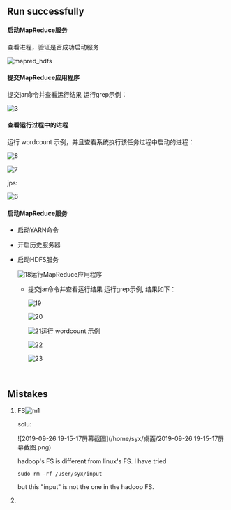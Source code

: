 ## Run successfully

#### 启动MapReduce服务

查看进程，验证是否成功启动服务

![mapred_hdfs](/home/syx/桌面/mapred_hdfs.png)



#### 提交MapReduce应用程序

提交jar命令并查看运行结果
运行grep示例：

![3](/home/syx/桌面/3.png)



#### 查看运行过程中的进程

运行 wordcount 示例，并且查看系统执行该任务过程中启动的进程：

![8](/home/syx/桌面/8.png)

![7](/home/syx/桌面/7.png)

jps:

![6](/home/syx/桌面/6.png)

####  启动MapReduce服务

- 启动YARN命令

- 开启历史服务器

- 启动HDFS服务

  ![18](/home/syx/桌面/18.png)运行MapReduce应用程序

  - 提交jar命令并查看运行结果
    运行grep示例, 结果如下：

    ![19](/home/syx/桌面/19.png)

    ![20](/home/syx/桌面/20.png)

    ![21](/home/syx/桌面/21.png)运行 wordcount 示例

    ![22](/home/syx/桌面/22.png)

    ![23](/home/syx/桌面/23.png)

    ​

## Mistakes

1. FS![m1](/home/syx/桌面/m1.png)

   solu:

   ![2019-09-26 19-15-17屏幕截图](/home/syx/桌面/2019-09-26 19-15-17屏幕截图.png)

   hadoop's FS is different from linux's FS.  I have tried 

   ```linux
   sudo rm -rf /user/syx/input
   ```

   but this "input" is not the one in the hadoop FS.

2. ​